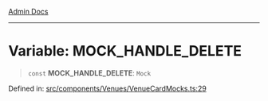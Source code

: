 [Admin Docs](/)

***

# Variable: MOCK\_HANDLE\_DELETE

> `const` **MOCK\_HANDLE\_DELETE**: `Mock`

Defined in: [src/components/Venues/VenueCardMocks.ts:29](https://github.com/PalisadoesFoundation/talawa-admin/blob/main/src/components/Venues/VenueCardMocks.ts#L29)
